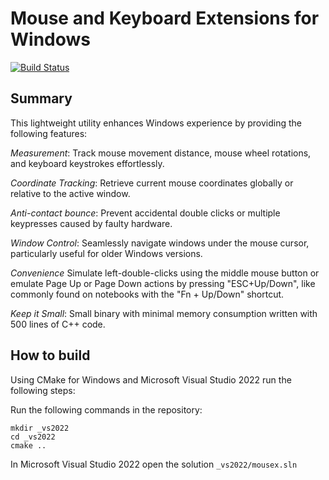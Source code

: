# Mouse and Keyboard Extensions for Windows

[![Build Status](https://github.com/steschu77/mousex/workflows/Build/badge.svg)](https://github.com/steschu77/mousex/actions)

## Summary

This lightweight utility enhances Windows experience by providing the following features:

*Measurement*: Track mouse movement distance, mouse wheel rotations, and keyboard keystrokes effortlessly.

*Coordinate Tracking*: Retrieve current mouse coordinates globally or relative to the active window.

*Anti-contact bounce*: Prevent accidental double clicks or multiple keypresses caused by faulty hardware.

*Window Control*: Seamlessly navigate windows under the mouse cursor, particularly useful for older Windows versions.

*Convenience* Simulate left-double-clicks using the middle mouse button or emulate Page Up or Page Down actions by pressing "ESC+Up/Down", like commonly found on notebooks with the "Fn + Up/Down" shortcut.

*Keep it Small*: Small binary with minimal memory consumption written with 500 lines of C++ code.

## How to build

Using CMake for Windows and Microsoft Visual Studio 2022 run the following steps:

Run the following commands in the repository:
```
mkdir _vs2022
cd _vs2022
cmake ..

```

In Microsoft Visual Studio 2022 open the solution `_vs2022/mousex.sln`
